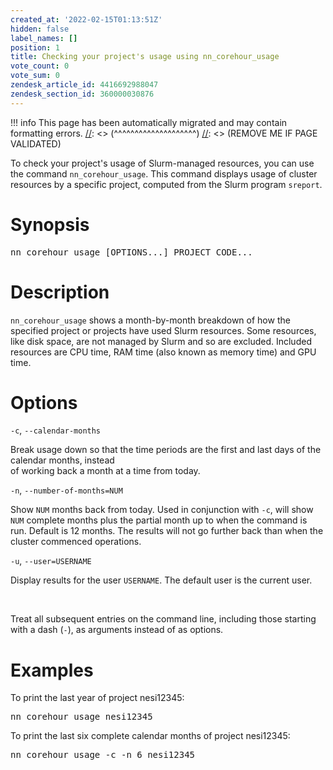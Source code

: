 ```yaml
---
created_at: '2022-02-15T01:13:51Z'
hidden: false
label_names: []
position: 1
title: Checking your project's usage using nn_corehour_usage
vote_count: 0
vote_sum: 0
zendesk_article_id: 4416692988047
zendesk_section_id: 360000030876
---
```



[//]: <> (REMOVE ME IF PAGE VALIDATED)
[//]: <> (vvvvvvvvvvvvvvvvvvvv)
!!! info
    This page has been automatically migrated and may contain formatting errors.
[//]: <> (^^^^^^^^^^^^^^^^^^^^)
[//]: <> (REMOVE ME IF PAGE VALIDATED)
<p>To check your project's usage of Slurm-managed resources, you can use the command <code>nn_corehour_usage</code>. This command displays usage of cluster resources by a specific project, computed from the Slurm program <code>sreport</code>.</p>
<h1 id="h_01HC8WWMEVN2GWM123MH3QYSMK">Synopsis</h1>
<pre>nn_corehour_usage [OPTIONS...] PROJECT_CODE...
</pre>
<h1 id="h_01HC8WWMEV6YJ024FBNRD8C9FN">Description</h1>
<p><code>nn_corehour_usage</code> shows a month-by-month breakdown of how the specified project or projects have used Slurm resources. Some resources, like disk space, are not managed by Slurm and so are excluded. Included resources are CPU time, RAM time (also known as memory time) and GPU time.</p>
<h1 id="h_01HC8WWMEV57MXWE1KQ4PZ0HX8">Options</h1>
<p><code>-c</code>, <code>--calendar-months</code></p>
<p>Break usage down so that the time periods are the first and last days of the calendar months, instead<br>of working back a month at a time from today.</p>
<p><code>-n</code>, <code>--number-of-months=NUM</code></p>
<p>Show <code>NUM</code> months back from today. Used in conjunction with <code>-c</code>, will show <code>NUM</code> complete months plus the partial month up to when the command is run. Default is 12 months. The results will not go further back than when the cluster commenced operations.</p>
<p><code>-u</code>, <code>--user=USERNAME</code></p>
<p>Display results for the user <code>USERNAME</code>. The default user is the current user.</p>
<p> </p>
<p>Treat all subsequent entries on the command line, including those starting with a dash (<code>-</code>), as arguments instead of as options.</p>
<h1 id="h_01HC8WWMEV923NGDKPWFKZTDGX">Examples</h1>
<p>To print the last year of project nesi12345:</p>
<pre>nn_corehour_usage nesi12345</pre>
<p>To print the last six complete calendar months of project nesi12345:</p>
<pre>nn_corehour_usage -c -n 6 nesi12345</pre>